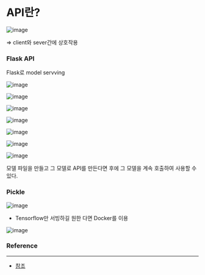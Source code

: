 # API란?

![image](https://media.vlpt.us/images/dbj2000/post/daeb6bd5-d1cd-433e-a3dc-d4f04b731000/image.png)

=> client와 sever간에 상호작용

### Flask API

Flask로 model servving

![image](https://media.vlpt.us/images/dbj2000/post/bdbac648-b6d8-400a-ba33-b5480533767b/image.png)

![image](https://media.vlpt.us/images/dbj2000/post/674f710a-88ca-45cb-b8fa-b913b461aeca/image.png)

![image](https://media.vlpt.us/images/dbj2000/post/9afc621f-8172-4d8a-8daf-c9f4adb80f54/image.png)

![image](https://media.vlpt.us/images/dbj2000/post/e751d8ca-a615-4cca-bc0e-186a6d85af62/image.png)

![image](https://media.vlpt.us/images/dbj2000/post/40aae1c8-030c-4190-8c95-705e376cf2a9/image.png)

![image](https://media.vlpt.us/images/dbj2000/post/7b5262a5-3508-4e54-8285-a3e2cee20529/image.png)

![image](https://media.vlpt.us/images/dbj2000/post/b99b4153-851b-4eeb-ae20-f20921253308/image.png)

모델 파일을 만들고 그 모델로 API를 만든다면 후에 그 모델을 계속 호출하여 사용할 수 있다.

### Pickle

![image](https://media.vlpt.us/images/dbj2000/post/61a9090b-2a1a-412b-992e-3a9d5387a7b9/image.png)

- Tensorflow만 서빙하길 원한 다면 Docker를 이용

![image](https://media.vlpt.us/images/dbj2000/post/df9c32a9-dc84-4907-a50d-f566a8901133/image.png)

### Reference

---

- [참조](https://velog.io/@dbj2000/1-Python%EC%9C%BC%EB%A1%9C-%EB%82%98%EB%A7%8C%EC%9D%98-%EB%94%A5%EB%9F%AC%EB%8B%9D-API%EB%A7%8C%EB%93%A4%EA%B8%B0)